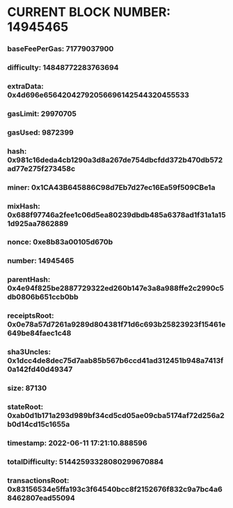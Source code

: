 # CURRENT BLOCK NUMBER: 14945465

### baseFeePerGas: 71779037900
### difficulty: 14848772283763694
### extraData: 0x4d696e65642042792056696142544320455533
### gasLimit: 29970705
### gasUsed: 9872399
### hash: 0x981c16deda4cb1290a3d8a267de754dbcfdd372b470db572ad77e275f273458c
### miner: 0x1CA43B645886C98d7Eb7d27ec16Ea59f509CBe1a
### mixHash: 0x688f97746a2fee1c06d5ea80239dbdb485a6378ad1f31a1a151d925aa7862889
### nonce: 0xe8b83a00105d670b
### number: 14945465
### parentHash: 0x4e94f825be2887729322ed260b147e3a8a988ffe2c2990c5db0806b651ccb0bb
### receiptsRoot: 0x0e78a57d7261a9289d804381f71d6c693b25823923f15461e649be84faec1c48
### sha3Uncles: 0x1dcc4de8dec75d7aab85b567b6ccd41ad312451b948a7413f0a142fd40d49347
### size: 87130
### stateRoot: 0xab0d1b171a293d989bf34cd5cd05ae09cba5174af72d256a2b0d14cd15c1655a
### timestamp: 2022-06-11 17:21:10.888596
### totalDifficulty: 51442593328080299670884
### transactionsRoot: 0x83156534e5ffa193c3f64540bcc8f2152676f832c9a7bc4a68462807ead55094
